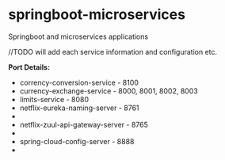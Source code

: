 # springboot-microservices
Springboot and microservices applications

//TODO will add each service information and configuration etc.

<b>Port Details:</b> 
<ul>
<li>corrency-conversion-service     - 8100 </li>
<li>currency-exchange-service       - 8000, 8001, 8002, 8003</li>
<li>limits-service                  - 8080</li>
<li>netflix-eureka-naming-server    - 8761<li>
<li>netflix-zuul-api-gateway-server - 8765<li>
<li>spring-cloud-config-server      - 8888<li>
</ul>
